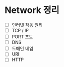 # Network 정리

- [ ] 인터넷 작동 원리
- [ ] TCP / IP
- [ ] PORT 포트
- [ ] DNS
- [ ] 도메인 네임
- [ ] URI
- [ ] HTTP
